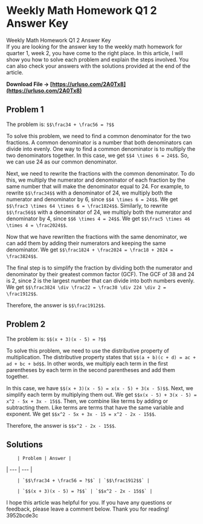 # Weekly Math Homework Q1 2 Answer Key
 
 Weekly Math Homework Q1 2 Answer Key     
If you are looking for the answer key to the weekly math homework for quarter 1, week 2, you have come to the right place. In this article, I will show you how to solve each problem and explain the steps involved. You can also check your answers with the solutions provided at the end of the article.
 
**Download File → [https://urluso.com/2A0Tx8](https://urluso.com/2A0Tx8)**


     
## Problem 1
     
The problem is: `$$\frac34 + \frac56 = ?$$`
     
To solve this problem, we need to find a common denominator for the two fractions. A common denominator is a number that both denominators can divide into evenly. One way to find a common denominator is to multiply the two denominators together. In this case, we get `$$4 \times 6 = 24$$`. So, we can use 24 as our common denominator.
     
Next, we need to rewrite the fractions with the common denominator. To do this, we multiply the numerator and denominator of each fraction by the same number that will make the denominator equal to 24. For example, to rewrite `$$\frac34$$` with a denominator of 24, we multiply both the numerator and denominator by 6, since `$$4 \times 6 = 24$$`. We get `$$\frac3 \times 64 \times 6 = \frac1824$$`. Similarly, to rewrite `$$\frac56$$` with a denominator of 24, we multiply both the numerator and denominator by 4, since `$$6 \times 4 = 24$$`. We get `$$\frac5 \times 46 \times 4 = \frac2024$$`.

Now that we have rewritten the fractions with the same denominator, we can add them by adding their numerators and keeping the same denominator. We get `$$\frac1824 + \frac2024 = \frac18 + 2024 = \frac3824$$`.
     
The final step is to simplify the fraction by dividing both the numerator and denominator by their greatest common factor (GCF). The GCF of 38 and 24 is 2, since 2 is the largest number that can divide into both numbers evenly. We get `$$\frac3824 \div \frac22 = \frac38 \div 224 \div 2 = \frac1912$$`.
     
Therefore, the answer is `$$\frac1912$$`.
     
## Problem 2
     
The problem is: `$$(x + 3)(x - 5) = ?$$`
     
To solve this problem, we need to use the distributive property of multiplication. The distributive property states that `$$(a + b)(c + d) = ac + ad + bc + bd$$`. In other words, we multiply each term in the first parentheses by each term in the second parentheses and add them together.
     
In this case, we have `$$(x + 3)(x - 5) = x(x - 5) + 3(x - 5)$$`. Next, we simplify each term by multiplying them out. We get `$$x(x - 5) + 3(x - 5) = x^2 - 5x + 3x - 15$$`. Then, we combine like terms by adding or subtracting them. Like terms are terms that have the same variable and exponent. We get `$$x^2 - 5x + 3x - 15 = x^2 - 2x - 15$$`.
     
Therefore, the answer is `$$x^2 - 2x - 15$$`.
     
## Solutions

        | Problem | Answer |
| --- | --- |

        | `$$\frac34 + \frac56 = ?$$` | `$$\frac1912$$` |

        | `$$(x + 3)(x - 5) = ?$$` | `$$x^2 - 2x - 15$$` |

I hope this article was helpful for you. If you have any questions or feedback, please leave a comment below. Thank you for reading!
 3952bcde3c
 
